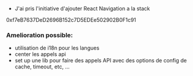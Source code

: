 - J'ai pris l'initiative d'ajouter React Navigation a la stack

0xf7eB7637DeD2696B152c7D5EDEe502902B0F1c91

### Amelioration possible:
- utilisation de i18n pour les langues
- center les appels api
- set up une lib pour faire des appels API avec des options de config de cache, timeout, etc, ...